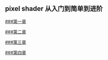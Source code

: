 ## pixel shader 从入门到简单到进阶

[###第一章](https://github.com/chenxiao07/pixel-shader-collection/blob/master/lecture01.md)

[###第二章](https://github.com/chenxiao07/pixel-shader-collection/blob/master/lecture02.md)

[###第三章](https://github.com/chenxiao07/pixel-shader-collection/blob/master/lecture03.md)

[###第四章](https://github.com/chenxiao07/pixel-shader-collection/blob/master/lecture04.md)
